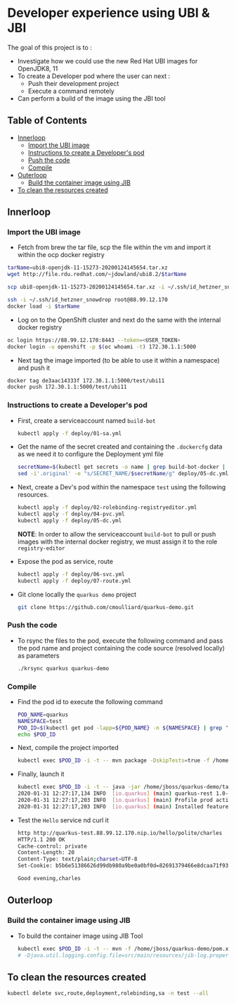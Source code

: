# Developer experience using UBI & JBI

The goal of this project is to :
- Investigate how we could use the new Red Hat UBI images for OpenJDK8, 11
- To create a Developer pod where the user can next :
  - Push their development project
  - Execute a command remotely 
- Can perform a build of the image using the JBI tool

## Table of Contents

  * [Innerloop](#innerloop)
     * [Import the UBI image](#import-the-ubi-image)
     * [Instructions to create a Developer's pod](#instructions-to-create-a-developers-pod)
     * [Push the code](#push-the-code)
     * [Compile](#compile)
  * [Outerloop](#outerloop)
      * [Build the container image using JIB](#build-the-container-image-using-jib)
  * [To clean the resources created](#to-clean-the-resources-created)

## Innerloop

### Import the UBI image

- Fetch from brew the tar file, scp the file within the vm and import it within the ocp docker registry
```bash
tarName=ubi8-openjdk-11-15273-20200124145654.tar.xz
wget http://file.rdu.redhat.com/~jdowland/ubi8.2/$tarName

scp ubi8-openjdk-11-15273-20200124145654.tar.xz -i ~/.ssh/id_hetzner_snowdrop root@88.99.12.170:/tmp

ssh -i ~/.ssh/id_hetzner_snowdrop root@88.99.12.170
docker load -i $tarName
```
- Log on to the OpenShift cluster and next do the same with the internal docker registry
```bash
oc login https://88.99.12.170:8443 --token=<USER_TOKEN>
docker login -u openshift -p $(oc whoami -t) 172.30.1.1:5000
```
- Next tag the image imported (to be able to use it within a namespace) and push it
```bash
docker tag de3aac14333f 172.30.1.1:5000/test/ubi11
docker push 172.30.1.1:5000/test/ubi11
```

### Instructions to create a Developer's pod

- First, create a serviceaccount named `build-bot`
  ```bash
  kubectl apply -f deploy/01-sa.yml
  ```
- Get the name of the secret created and containing the `.dockercfg` data as we need it to configure the Deployment yml file
  ```bash
  secretName=$(kubectl get secrets -o name | grep build-bot-docker | cut -d '/' -f 2)
  sed -i'.original' -e "s/SECRET_NAME/$secretName/g" deploy/05-dc.yml
  ```
- Next, create a Dev's pod within the namespace `test` using the following resources.
  ```bash
  kubectl apply -f deploy/02-rolebinding-registryeditor.yml
  kubectl apply -f deploy/04-pvc.yml
  kubectl apply -f deploy/05-dc.yml
  ```
  **NOTE**: In order to allow the serviceaccount `build-bot` to pull or push images with the internal docker registry, we must assign it to the role `registry-editor`

- Expose the pod as service, route
  ```bash
  kubectl apply -f deploy/06-svc.yml
  kubectl apply -f deploy/07-route.yml
  ```

- Git clone locally the `quarkus demo` project
  ```bash
  git clone https://github.com/cmoulliard/quarkus-demo.git
  ```

### Push the code

- To rsync the files to the pod, execute the following command and pass the pod name and project containing the code source (resolved locally) as parameters
  ```bash
  ./krsync quarkus quarkus-demo
  ```

### Compile 

- Find the pod id to execute the following command
  ```bash
  POD_NAME=quarkus
  NAMESPACE=test
  POD_ID=$(kubectl get pod -lapp=${POD_NAME} -n ${NAMESPACE} | grep "Running" | awk '{print $1}')
  echo $POD_ID
  ```

- Next, compile the project imported
  ```bash
  kubectl exec $POD_ID -i -t -- mvn package -DskipTests=true -f /home/jboss/quarkus-demo/pom.xml -Dmaven.local.repo=/home/jboss/.m2/repository
  ```

- Finally, launch it 
  ```bash
  kubectl exec $POD_ID -i -t -- java -jar /home/jboss/quarkus-demo/target/quarkus-rest-1.0-SNAPSHOT-runner.jar
  2020-01-31 12:27:17,134 INFO  [io.quarkus] (main) quarkus-rest 1.0-SNAPSHOT (running on Quarkus 1.2.0.Final) started in 1.821s. Listening on: http://0.0.0.0:8080
  2020-01-31 12:27:17,203 INFO  [io.quarkus] (main) Profile prod activated. 
  2020-01-31 12:27:17,203 INFO  [io.quarkus] (main) Installed features: [cdi, resteasy]
  ```

- Test the `Hello` service nd curl it 
  ```bash
  http http://quarkus-test.88.99.12.170.nip.io/hello/polite/charles
  HTTP/1.1 200 OK
  Cache-control: private
  Content-Length: 20
  Content-Type: text/plain;charset=UTF-8
  Set-Cookie: b5b6e51386626d99db980a9be0a0bf0d=82691379466e8dcaa71f93f639063f7d; path=/; HttpOnly
  
  Good evening,charles
  ```

## Outerloop

### Build the container image using JIB

- To build the container image using JIB Tool
  ```bash
  kubectl exec $POD_ID -i -t -- mvn -f /home/jboss/quarkus-demo/pom.xml compile com.google.cloud.tools:jib-maven-plugin:2.0.0:build -Djib.from.image=registry.redhat.io/redhat-openjdk-18/openjdk18-openshift -Dimage=172.30.1.1:5000/test/quarkus-demo -Djib.from.auth.username=yyyy -Djib.from.auth.password=xxxx -Djib.container.mainClass=dev.snowdrop.HelloApplication -DsendCredentialsOverHttp=true -Djib.allowInsecureRegistries=true -Duser.home=/home/jboss 
  # -Djava.util.logging.config.file=src/main/resources/jib-log.properties -Djib.serialize=true -Djib.console=plain
  ```

## To clean the resources created

  ```bash
  kubectl delete svc,route,deployment,rolebinding,sa -n test --all
  ```
  
